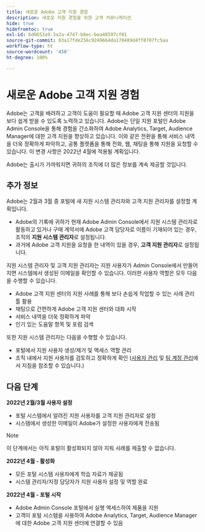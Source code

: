 ```yaml
---
title: 새로운 Adobe 고객 지원 경험
description: 새로운 지원 경험을 위한 고객 커뮤니케이션
hide: true
hidefromtoc: true
exl-id: 6d0653a9-3a2a-4747-b8ec-bea48597cf01
source-git-commit: 03a17fde256c9249664da170489d4ff8707fc5aa
workflow-type: ht
source-wordcount: '450'
ht-degree: 100%

---
```


# 새로운 Adobe 고객 지원 경험

Adobe는 고객을 배려하고 고객이 도움이 필요할 때 Adobe 고객 지원 센터의 지원을 보다 쉽게 받을 수 있도록 노력하고 있습니다. Adobe는 단일 지원 포털인 Adobe Admin Console을 통해 경험을 간소화하여 Adobe Analytics, Target, Audience Manager에 대한 고객 지원을 향상하고 있습니다. 이와 같은 전환을 통해 서비스 내역을 더욱 정확하게 파악하고, 공통 플랫폼을 통해 전화, 웹, 채팅을 통해 지원을 요청할 수 있습니다. 이 변경 사항은 2022년 4월에 적용될 계획입니다.

Adobe는 출시가 가까워지면 귀하의 조직에 더 많은 정보를 계속 제공할 것입니다.

## 추가 정보

Adobe는 2월과 3월 중 포털에 새 지원 시스템 관리자와 고객 지원 관리자를 설정할 계획입니다.

* Adobe의 기록에 귀하가 현재 Adobe Admin Console에서 지원 시스템 관리자로 활동하고 있거나 구매 계약서에 Adobe 고객 담당자로 이름이 기재되어 있는 경우, 조직의 **지원 시스템 관리자**&#x200B;로 설정됩니다.
* 과거에 Adobe 고객 지원을 요청을 한 내역이 있을 경우, **고객 지원 관리자**&#x200B;로 설정됩니다.

지원 시스템 관리자 및 고객 지원 관리자는 지원 사용자가 Admin Console에서 만들어지면 시스템에서 생성된 이메일을 확인할 수 있습니다. 이러한 사용자 역할은 모두 다음을 수행할 수 있습니다.

* Adobe 고객 지원 센터의 지원 사례를 통해 보다 손쉽게 작업할 수 있는 사례 관리 툴 활용
* 채팅으로 간편하게 Adobe 고객 지원 센터와 대화 시작
* 서비스 내역을 더욱 정확하게 파악
* 인기 있는 도움말 항목 및 포럼 검색

또한 지원 시스템 관리자는 다음을 수행할 수 있습니다.

* 포털에서 지원 사용자 생성/제거 및 액세스 역할 관리
* 조직 내에서 지원 사용자를 검토하고 정확하게 확인 ([사용자 관리](https://helpx.adobe.com/kr/enterprise/using/users.html) 및 [팀 계정 관리](https://helpx.adobe.com/kr/enterprise/using/accounts.html)에서 지침을 참조할 수 있습니다.)

## 다음 단계

**2022년 2월/3월 사용자 설정**

* 포털 시스템에서 알려진 지원 사용자를 고객 지원 관리자로 설정
* 시스템에서 생성한 이메일이 Adobe가 설정한 사용자에게 전송됨

>[!NOTE]
>
>이 단계에서는 아직 포털이 활성화되지 않아 지워 사례를 제출할 수 없습니다.

**2022년 4월 - 활성화**

* 모든 포털 시스템 사용자에게 학습 자료가 제공됨
* 시스템 관리자/지정 담당자가 지원 사용자 설정 및 역할 완료

**2022년 4월 - 포털 시작**

* Adobe Admin Console 포털에서 실행 액세스하여 제품을 지원
* 고객이 포털 시스템을 사용하여 Adobe Analytics, Target, Audience Manager에 대한 Adobe 고객 지원 센터에 연결할 수 있음
